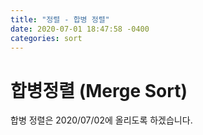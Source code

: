 ```yaml
---
title: "정렬 - 합병 정렬"
date: 2020-07-01 18:47:58 -0400
categories: sort
---
```


# 합병정렬 (Merge Sort)
합병 정렬은 2020/07/02에 올리도록 하겠습니다.



